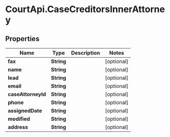 # CourtApi.CaseCreditorsInnerAttorney

## Properties
Name | Type | Description | Notes
------------ | ------------- | ------------- | -------------
**fax** | **String** |  | [optional] 
**name** | **String** |  | [optional] 
**lead** | **String** |  | [optional] 
**email** | **String** |  | [optional] 
**caseAttorneyId** | **String** |  | [optional] 
**phone** | **String** |  | [optional] 
**assignedDate** | **String** |  | [optional] 
**modified** | **String** |  | [optional] 
**address** | **String** |  | [optional] 


